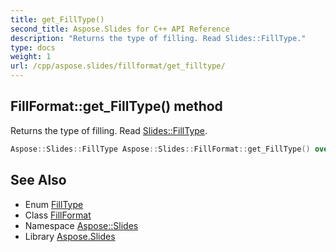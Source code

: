 ```yaml
---
title: get_FillType()
second_title: Aspose.Slides for C++ API Reference
description: "Returns the type of filling. Read Slides::FillType."
type: docs
weight: 1
url: /cpp/aspose.slides/fillformat/get_filltype/
---
```

## FillFormat::get_FillType() method


Returns the type of filling. Read [Slides::FillType](../../filltype/).

```cpp
Aspose::Slides::FillType Aspose::Slides::FillFormat::get_FillType() override
```

## See Also

* Enum [FillType](../filltype/)
* Class [FillFormat](./)
* Namespace [Aspose::Slides](../)
* Library [Aspose.Slides](../../)